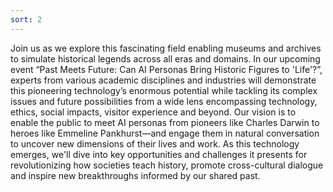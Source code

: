 ```yaml
---
sort: 2
---
```

Join us as we explore this fascinating field enabling museums and archives to simulate historical legends across all eras and domains. In our upcoming event “Past Meets Future: Can AI Personas Bring Historic Figures to 'Life'?”, experts from various academic disciplines and industries will demonstrate this pioneering technology’s enormous potential while tackling its complex issues and future possibilities from a wide lens encompassing technology, ethics, social impacts, visitor experience and beyond. Our vision is to enable the public to meet AI personas from pioneers like Charles Darwin to heroes like Emmeline Pankhurst—and engage them in natural conversation to uncover new dimensions of their lives and work. As this technology emerges, we'll dive into key opportunities and challenges it presents for revolutionizing how societies teach history, promote cross-cultural dialogue and inspire new breakthroughs informed by our shared past.

